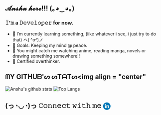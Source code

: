 ## 𝓐𝓷𝓼𝓱𝓾 𝓱𝓮𝓻𝓮!!! (｡◕‿◕｡) 

### 𝙸'𝚖 a 𝙳𝚎𝚟𝚎𝚕𝚘𝚙𝚎𝚛 for now. 

- 💜 I’m currently learning something, (like whatever i see, i just try to do that) ヘ( ^o^)ノ
- 🥅 Goals: Keeping my mind @ peace.
- 🌸 You might catch me watching anime, reading manga, novels or drawing something somewhere!!
- 🐰 Certified overthinker. 

## ᗰY GITᕼᑌᗷ'ᔕ ᔕTᗩTᔕ<img align = "center" 

![Anshu's github stats](https://github-readme-stats.vercel.app/api?username=anshukaira&hide=prs,stars&count_private=true&show_icons=true&theme=vue) ![Top Langs](https://github-readme-stats.vercel.app/api/top-langs/?username=anshukaira&layout=compact&theme=vue&hide=tex)

## (っ◔◡◔)っ 𝙲𝚘𝚗𝚗𝚎𝚌𝚝 𝚠𝚒𝚝𝚑 𝚖𝚎   <img align="center" alt="anshu | LinkedIn" width="24px" src="https://github.com/anshukaira/anshukaira/blob/master/linkedin.png" />
